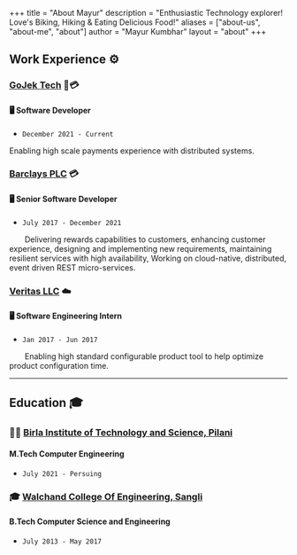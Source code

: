 +++
title = "About Mayur"
description = "Enthusiastic Technology explorer! Love's Biking, Hiking & Eating Delicious Food!"
aliases = ["about-us", "about-me", "about"]
author = "Mayur Kumbhar"
layout = "about"
+++

## Work Experience ⚙️

### [GoJek Tech](https://www.gojek.com/en/th/gopay/) 🛵💳
#### 🖥️ Software Developer
* `December 2021 - Current`

Enabling high scale payments experience with distributed systems.

### [Barclays PLC](https://home.barclays/) 💳
#### 🖥️ Senior Software Developer
* `July 2017 - December 2021`

&emsp;&emsp;Delivering rewards capabilities to customers, enhancing customer experience, designing and implementing new requirements, maintaining resilient services with high availability, Working on cloud-native, distributed, event driven REST micro-services.


### [Veritas LLC](https://www.veritas.com/) ☁️
#### 🖥️ Software Engineering Intern
* `Jan 2017 - Jun 2017`

&emsp;&emsp;Enabling high standard configurable product tool to help optimize product configuration time.

---

## Education 🎓

### 🧑‍🎓 [Birla Institute of Technology and Science, Pilani](https://bits-pilani-wilp.ac.in/m-tech/software-engineering.php)
#### M.Tech Computer Engineering
* `July 2021 - Persuing`

### 🎓 [Walchand College Of Engineering, Sangli](http://www.walchandsangli.ac.in/)
#### B.Tech Computer Science and Engineering
* `July 2013 - May 2017`
